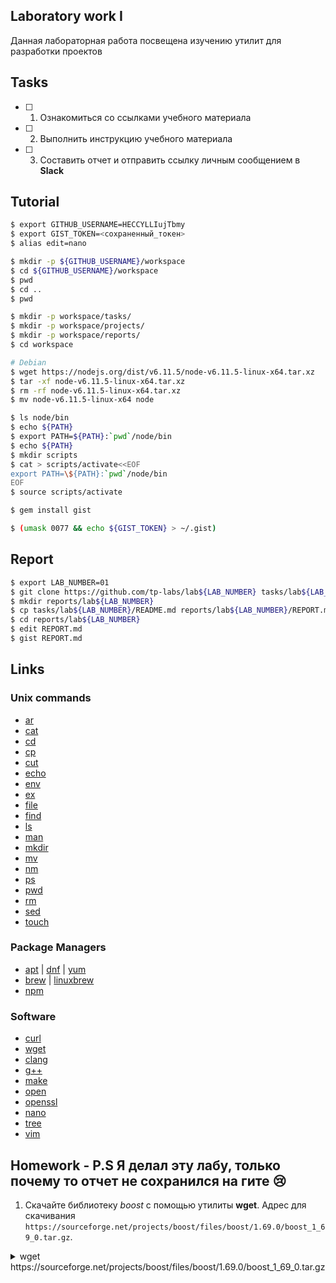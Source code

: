 ## Laboratory work I

Данная лабораторная работа посвещена изучению утилит для разработки проектов

## Tasks

- [ ] 1. Ознакомиться со ссылками учебного материала
- [ ] 2. Выполнить инструкцию учебного материала
- [ ] 3. Составить отчет и отправить ссылку личным сообщением в **Slack**

## Tutorial

```bash
$ export GITHUB_USERNAME=HECCYLLIujTbmy
$ export GIST_TOKEN=<сохраненный_токен>
$ alias edit=nano
```

```sh
$ mkdir -p ${GITHUB_USERNAME}/workspace
$ cd ${GITHUB_USERNAME}/workspace
$ pwd
$ cd ..
$ pwd
```

```sh
$ mkdir -p workspace/tasks/
$ mkdir -p workspace/projects/
$ mkdir -p workspace/reports/
$ cd workspace
```

```sh
# Debian
$ wget https://nodejs.org/dist/v6.11.5/node-v6.11.5-linux-x64.tar.xz
$ tar -xf node-v6.11.5-linux-x64.tar.xz
$ rm -rf node-v6.11.5-linux-x64.tar.xz
$ mv node-v6.11.5-linux-x64 node
```

```sh
$ ls node/bin
$ echo ${PATH}
$ export PATH=${PATH}:`pwd`/node/bin
$ echo ${PATH}
$ mkdir scripts
$ cat > scripts/activate<<EOF
export PATH=\${PATH}:`pwd`/node/bin
EOF
$ source scripts/activate
```

```sh
$ gem install gist
```

```sh
$ (umask 0077 && echo ${GIST_TOKEN} > ~/.gist)
```

## Report

```sh
$ export LAB_NUMBER=01
$ git clone https://github.com/tp-labs/lab${LAB_NUMBER} tasks/lab${LAB_NUMBER}
$ mkdir reports/lab${LAB_NUMBER}
$ cp tasks/lab${LAB_NUMBER}/README.md reports/lab${LAB_NUMBER}/REPORT.md
$ cd reports/lab${LAB_NUMBER}
$ edit REPORT.md
$ gist REPORT.md
```

## Links

### Unix commands

- [ar](https://en.wikipedia.org/wiki/Ar_(Unix))
- [cat](https://en.wikipedia.org/wiki/Cat_(Unix))
- [cd](https://en.wikipedia.org/wiki/Cd_(command))
- [cp](https://en.wikipedia.org/wiki/Cp_(Unix))
- [cut](https://en.wikipedia.org/wiki/Cut_(Unix))
- [echo](https://en.wikipedia.org/wiki/Echo_(command))
- [env](https://en.wikipedia.org/wiki/Env_(shell))
- [ex](https://en.wikipedia.org/wiki/Ex_(editor))
- [file](https://en.wikipedia.org/wiki/File_(command))
- [find](https://en.wikipedia.org/wiki/Find)
- [ls](https://en.wikipedia.org/wiki/Ls)
- [man](https://en.wikipedia.org/wiki/Man_page)
- [mkdir](https://en.wikipedia.org/wiki/Mkdir)
- [mv](https://en.wikipedia.org/wiki/Mv)
- [nm](https://en.wikipedia.org/wiki/Nm_(Unix))
- [ps](https://en.wikipedia.org/wiki/Ps_(Unix))
- [pwd](https://en.wikipedia.org/wiki/Pwd)
- [rm](https://en.wikipedia.org/wiki/Rm_(Unix))
- [sed](https://en.wikipedia.org/wiki/Sed)
- [touch](https://en.wikipedia.org/wiki/Touch_(Unix))

### Package Managers

- [apt](http://help.ubuntu.ru/wiki/apt) | [dnf](https://en.wikipedia.org/wiki/DNF_(software)) | [yum](https://fedoraproject.org/wiki/Yum/ru)
- [brew](https://brew.sh) | [linuxbrew](http://linuxbrew.sh)
- [npm](https://docs.npmjs.com)

### Software

- [curl](https://www.gitbook.com/book/bagder/everything-curl/details)
- [wget](https://www.gnu.org/software/wget/manual/wget.pdf)
- [clang](https://clang.llvm.org)
- [g++](https://gcc.gnu.org/onlinedocs/gcc-4.0.2/gcc/G_002b_002b-and-GCC.html)
- [make](https://en.wikipedia.org/wiki/Make_(software))
- [open](https://developer.apple.com/legacy/library/documentation/Darwin/Reference/ManPages/man1/open.1.html)
- [openssl](https://www.openssl.org)
- [nano](https://www.nano-editor.org)
- [tree](https://linux.die.net/man/1/tree)
- [vim](http://www.vim.org)

## Homework - P.S Я делал эту лабу, только почему то отчет не сохранился на гите 😢

1. Скачайте библиотеку *boost* с помощью утилиты **wget**. Адрес для скачивания `https://sourceforge.net/projects/boost/files/boost/1.69.0/boost_1_69_0.tar.gz`.





<details><summary>wget https://sourceforge.net/projects/boost/files/boost/1.69.0/boost_1_69_0.tar.gz</summary>

 ```sh
--2023-05-28 18:29:34--  https://sourceforge.net/projects/boost/files/boost/1.69.0/boost_1_69_0.tar.gz
Resolving sourceforge.net (sourceforge.net)... 104.18.11.128, 104.18.10.128, 2606:4700::6812:a80, ...
Connecting to sourceforge.net (sourceforge.net)|104.18.11.128|:443... connected.</summary>
HTTP request sent, awaiting response... 301 Moved Permanently
Location: https://sourceforge.net/projects/boost/files/boost/1.69.0/boost_1_69_0.tar.gz/ [following]
--2023-05-28 18:29:35--  https://sourceforge.net/projects/boost/files/boost/1.69.0/boost_1_69_0.tar.gz/
Reusing existing connection to sourceforge.net:443.
HTTP request sent, awaiting response... 301 Moved Permanently
Location: https://sourceforge.net/projects/boost/files/boost/1.69.0/boost_1_69_0.tar.gz/download [following]
--2023-05-28 18:29:35--  https://sourceforge.net/projects/boost/files/boost/1.69.0/boost_1_69_0.tar.gz/download
Reusing existing connection to sourceforge.net:443.
HTTP request sent, awaiting response... 302 Found
Location: https://downloads.sourceforge.net/project/boost/boost/1.69.0/boost_1_69_0.tar.gz?ts=gAAAAABkc9XQRrdp8fkDxsqN84PHXdYAPHmOeEQdgZUtag-2XDA-a-zOq41jdH_P8Ze-DQ5PHKTfTagoXEiB6-3CmQ_Yff_-yA%3D%3D&use_mirror=deac-ams&r= [following]
--2023-05-28 18:29:35--  https://downloads.sourceforge.net/project/boost/boost/1.69.0/boost_1_69_0.tar.gz?ts=gAAAAABkc9XQRrdp8fkDxsqN84PHXdYAPHmOeEQdgZUtag-2XDA-a-zOq41jdH_P8Ze-DQ5PHKTfTagoXEiB6-3CmQ_Yff_-yA%3D%3D&use_mirror=deac-ams&r=
Resolving downloads.sourceforge.net (downloads.sourceforge.net)... 204.68.111.105
Connecting to downloads.sourceforge.net (downloads.sourceforge.net)|204.68.111.105|:443... connected.
HTTP request sent, awaiting response... 302 Found

Location: https://deac-ams.dl.sourceforge.net/project/boost/boost/1.69.0/boost_1_69_0.tar.gz [following]
--2023-05-28 18:29:36--  https://deac-ams.dl.sourceforge.net/project/boost/boost/1.69.0/boost_1_69_0.tar.gz
Resolving deac-ams.dl.sourceforge.net (deac-ams.dl.sourceforge.net)... 185.34.27.55
Connecting to deac-ams.dl.sourceforge.net (deac-ams.dl.sourceforge.net)|185.34.27.55|:443... connected.
HTTP request sent, awaiting response... 302 Moved Temporarily
Location: https://downloads.sourceforge.net/project/boost/boost/1.69.0/boost_1_69_0.tar.gz?download&failedmirror=deac-ams.dl.sourceforge.net [following]
--2023-05-28 18:29:37--  https://downloads.sourceforge.net/project/boost/boost/1.69.0/boost_1_69_0.tar.gz?download&failedmirror=deac-ams.dl.sourceforge.net
Connecting to downloads.sourceforge.net (downloads.sourceforge.net)|204.68.111.105|:443... connected.
HTTP request sent, awaiting response... 302 Found
Location: https://nav.dl.sourceforge.net/project/boost/boost/1.69.0/boost_1_69_0.tar.gz [following]
--2023-05-28 18:29:38--  https://nav.dl.sourceforge.net/project/boost/boost/1.69.0/boost_1_69_0.tar.gz
Resolving nav.dl.sourceforge.net (nav.dl.sourceforge.net)... 5.154.224.27
Connecting to nav.dl.sourceforge.net (nav.dl.sourceforge.net)|5.154.224.27|:443... connected.
HTTP request sent, awaiting response... 200 OK
Length: 111710205 (107M) [application/x-gzip]</details>
```









Saving to: ‘boost_1_69_0.tar.gz’

boost_1_69_0.tar.gz     100%[===============================>] 106.53M   777KB/s    in 2m 15s  

2023-05-28 18:31:54 (808 KB/s) - ‘boost_1_69_0.tar.gz’ saved [111710205/111710205]
```

```sh
2. Разархивируйте скаченный файл в директорию `~/boost_1_69_0`

```

```sh
3. Подсчитайте количество файлов в директории `~/boost_1_69_0` **не включая** вложенные директории.
  (kali㉿kali)-[~/HECCYLLIujTbmy/workspace]
└─$  tree -a -L 1
.
├── boost_1_69_0
├── boost_1_69_0.tar.gz
├── node
├── projects
├── reports
├── scripts
└── tasks

6 directories, 1 file
```

```sh
4. Подсчитайте количество файлов в директории `~/boost_1_69_0` **включая** вложенные директории.
 tree -a
.
├── boost_1_69_0
│   ├── boost
│   │   ├── accumulators
│   │   │   ├── accumulators_fwd.hpp
│   │   │   ├── accumulators.hpp
│   │   │   ├── framework
│   │   │   │   ├── accumulator_base.hpp
│   │   │   │   ├── accumulator_concept.hpp
│   │   │   │   ├── accumulators
│   │   │   │   │   ├── droppable_accumulator.hpp
│   │   │   │   │   ├── external_accumulator.hpp
│   │   │   │   │   ├── reference_accumulator.hpp
│   │   │   │   │   └── value_accumulator.hpp
│   │   │   │   ├── accumulator_set.hpp
│   │   │   │   ├── depends_on.hpp
│   │   │   │   ├── external.hpp
│   │   │   │   ├── extractor.hpp
│   │   │   │   ├── features.hpp
│   │   │   │   └── parameters
```

```sh
5. Подсчитайте количество заголовочных файлов, файлов с расширением `.cpp`, сколько остальных файлов (не заголовочных и не `.cpp`).
└─$ find -name '*.h' | wc -l
296

─$ find -name '*.cpp' | wc -l
13774

└─$ find '!' -name '*.h' -a '!' -name '*.cpp' | wc -l
52759
```
```sh
6. Найдите полный пусть до файла `any.hpp` внутри библиотеки *boost*.
$  readlink -f any.hpp
/home/kali/HECCYLLIujTbmy/workspace/boost_1_69_0/any.hpp
```
```sh

7. Выведите в консоль все файлы, где упоминается последовательность `boost::asio`.
$ grep -rl 'boost::asio' 

<details><summary>...</summary>
libs/coroutine2/doc/coro.qbk
libs/coroutine2/doc/motivation.qbk
libs/process/example/wait.cpp
libs/process/example/async_io.cpp
libs/process/example/io.cpp
........
doc/html/boost/process/std_in.html
doc/html/boost/process/std_out.html
</details>
```

```sh
8. Скомпилирутйе *boost*. Можно воспользоваться [инструкцией](https://www.boost.org/doc/libs/1_61_0/more/getting_started/unix-variants.html#or-build-custom-binaries) или [ссылкой](https://codeyarns.com/2017/01/24/how-to-build-boost-on-linux/).
cd tools/build/
$ ./boosttrap.sh

Bootstrapping the build engine with toolset gcc... engine/bin.linuxx86_64/b2

Bootstrapping is done. To build and install, run:
./b2 install --prefix=<DIR>
/b2 install --prefix=boost_output
```

```sh
9. Перенесите все скомпилированные на предыдущем шаге статические библиотеки в директорию `~/boost-libs`.
$ mv boost_1_69_0/tools/build/boost_output/ boost-libs

```

```sh
11. Подсчитайте сколько занимает дискового пространства каждый файл в этой директории.
$ du -h
20K     ./example/make
12K     ./example/variant/libs
32K     ./example/variant
24K     ./example/gettext
16K     ./example/time
20K     ./example/generator
20K     ./example/qt/qt4/hello
12K     ./example/qt/qt4/moccable-cpp
16K     ./example/qt/qt4/uic
52K     ./example/qt/qt4
20K     ./example/qt/qt3/hello
12K     ./example/qt/qt3/moccable-cpp
16K     ./example/qt/qt3/uic
52K     ./example/qt/qt3
112K    ./example/qt
16K     ./example/hello
8.0K    ./example/libraries/util/foo/include
20K     ./example/libraries/util/foo
24K     ./example/libraries/util
12K     ./example/libraries/app
44K     ./example/libraries
8.0K    ./example/sass/include
28K     ./example/sass
40K     ./example/customization
12K     ./example/built_tool/tblgen
12K     ./example/built_tool/core
36K     ./example/built_tool
8.0K    ./example/pch/include
8.0K    ./example/pch/source
24K     ./example/pch
20K     ./example/testing
20K     ./example/python_modules
16K     ./example/try_compile
24K     ./example/complex-testing
16K     ./example/asciidoctor
24K     ./example/generate
548K    ./example
56K     ./src/kernel
28K     ./src/engine/boehm_gc/Mac_files
236K    ./src/engine/boehm_gc/include/private
432K    ./src/engine/boehm_gc/include
72K     ./src/engine/boehm_gc/tests
124K    ./src/engine/boehm_gc/cord
476K    ./src/engine/boehm_gc/doc
3.6M    ./src/engine/boehm_gc
28K     ./src/engine/debian
48K     ./src/engine/modules
5.0M    ./src/engine
268K    ./src/util
56K     ./src/contrib
12K     ./src/options
16K     ./src/tools/xsltproc
44K     ./src/tools/generators
208K    ./src/tools/features
120K    ./src/tools/types
8.0K    ./src/tools/doxygen
1.7M    ./src/tools
764K    ./src/build
7.9M    ./src
184K    ./test/qt5
8.0K    ./test/prebuilt/ext/debug
8.0K    ./test/prebuilt/ext/release
40K     ./test/prebuilt/ext
56K     ./test/prebuilt
96K     ./test/qt4
48K     ./test/core-language
12K     ./test/test2
24K     ./test/project-test4/lib
12K     ./test/project-test4/lib2
72K     ./test/project-test4
16K     ./test/project-test3/lib3
12K     ./test/project-test3/lib
12K     ./test/project-test3/lib2/helper
28K     ./test/project-test3/lib2
76K     ./test/project-test3
8.0K    ./test/railsys/program/include
12K     ./test/railsys/program/liba
12K     ./test/railsys/program/main
44K     ./test/railsys/program
12K     ./test/railsys/libx/src
8.0K    ./test/railsys/libx/include
28K     ./test/railsys/libx
76K     ./test/railsys
16K     ./test/boostbook
8.0K    ./test/startup/bootstrap-env
8.0K    ./test/startup/no-bootstrap2
12K     ./test/startup/boost-root/build
20K     ./test/startup/boost-root
8.0K    ./test/startup/bootstrap-explicit
8.0K    ./test/startup/no-bootstrap1/subdir
16K     ./test/startup/no-bootstrap1
8.0K    ./test/startup/no-bootstrap3
8.0K    ./test/startup/bootstrap-implicit
80K     ./test/startup
100K    ./test/toolset-mock/src
120K    ./test/toolset-mock
1.9M    ./test
36K     ./notes
656K    ./doc/html
8.0K    ./doc/src/pygments
8.0K    ./doc/src/hljs/styles
28K     ./doc/src/hljs
416K    ./doc/src
1.1M    ./doc
12M     .


```
```sh
11. Найдите *топ10* самых "тяжёлых".
$ sudo du -a | sort -n -r | head -n 10
11644   .
8024    ./src
5072    ./src/engine
3684    ./src/engine/boehm_gc
1908    ./test
1712    ./src/tools
1084    ./doc
764     ./src/build
736     ./src/engine/boehm_gc/configure
656     ./doc/html


```
Copyright (c) 2015-2021 The ISC Authors
```
